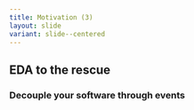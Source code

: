 ```yaml
---
title: Motivation (3)
layout: slide
variant: slide--centered
---
```

## EDA to the rescue

### Decouple your software through events
